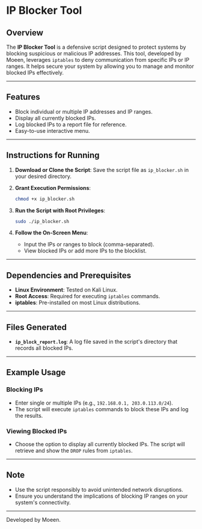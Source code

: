 # IP Blocker Tool

## Overview
The **IP Blocker Tool** is a defensive script designed to protect systems by blocking suspicious or malicious IP addresses. This tool, developed by Moeen, leverages `iptables` to deny communication from specific IPs or IP ranges. It helps secure your system by allowing you to manage and monitor blocked IPs effectively.

---

## Features
- Block individual or multiple IP addresses and IP ranges.
- Display all currently blocked IPs.
- Log blocked IPs to a report file for reference.
- Easy-to-use interactive menu.

---

## Instructions for Running
1. **Download or Clone the Script**: Save the script file as `ip_blocker.sh` in your desired directory.

2. **Grant Execution Permissions**:
   ```bash
   chmod +x ip_blocker.sh
   ```

3. **Run the Script with Root Privileges**:
   ```bash
   sudo ./ip_blocker.sh
   ```

4. **Follow the On-Screen Menu**:
   - Input the IPs or ranges to block (comma-separated).
   - View blocked IPs or add more IPs to the blocklist.

---

## Dependencies and Prerequisites
- **Linux Environment**: Tested on Kali Linux.
- **Root Access**: Required for executing `iptables` commands.
- **iptables**: Pre-installed on most Linux distributions.

---

## Files Generated
- **`ip_block_report.log`**: A log file saved in the script's directory that records all blocked IPs.

---

## Example Usage
### Blocking IPs
- Enter single or multiple IPs (e.g., `192.168.0.1, 203.0.113.0/24`).
- The script will execute `iptables` commands to block these IPs and log the results.

### Viewing Blocked IPs
- Choose the option to display all currently blocked IPs. The script will retrieve and show the `DROP` rules from `iptables`.

---

## Note
- Use the script responsibly to avoid unintended network disruptions.
- Ensure you understand the implications of blocking IP ranges on your system's connectivity.

---

Developed by Moeen.

